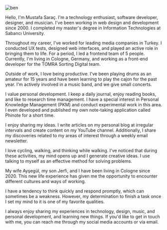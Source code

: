 ![ben](/ben.png)

Hello, I'm Mustafa Saraç. I'm a technology enthusiast, software developer, designer, and musician. I've been working in web design and development since 2000. I completed my master's degree in Information Technologies at Sabancı University.

Throughout my career, I've worked for leading media companies in Turkey. I conducted UX tests, designed web interfaces, and played an active role in bringing them to life. For a period, I led a frontend team of 5 people. Currently, I'm living in Cologne, Germany, and working as a front-end developer for the TOMRA Sorting Digital team.

Outside of work, I love being productive. I've been playing drums as an amateur for 15 years and have been learning to play the cajon for the past year. I'm actively involved in a music band, and we give small concerts.

I value personal development. I keep a daily journal, enjoy reading books, and like to research time management. I have a special interest in Personal Knowledge Management (PKM) and conduct experimental work in this area. I even developed and published my own note-taking application called Phinote for a short time.

I enjoy sharing my ideas. I write articles on my personal blog at irregular intervals and create content on my YouTube channel. Additionally, I share my discoveries related to my areas of interest through a weekly email newsletter.

I love cycling, walking, and thinking while walking. I've noticed that during these activities, my mind opens up and I generate creative ideas. I use talking to myself as an effective method for solving problems.

My wife Ayşegül, my son Jerfi, and I have been living in Cologne since 2020. This new life experience has given me the opportunity to encounter different cultures and ways of working.

I have a tendency to think quickly and respond promptly, which can sometimes be a weakness. However, my determination to finish a task once I set my mind to it is one of my favorite qualities.

I always enjoy sharing my experiences in technology, design, music, and personal development, and learning new things. If you'd like to get in touch with me, you can reach me through my social media accounts or via email.
